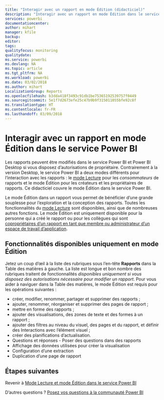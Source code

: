 ```yaml
---
title: "Interagir avec un rapport en mode Édition (didacticiel)"
description: "Interagir avec un rapport en mode Édition dans le service Power BI"
services: powerbi
documentationcenter: 
author: mihart
manager: kfile
backup: 
editor: 
tags: 
qualityfocus: monitoring
qualitydate: 
ms.service: powerbi
ms.devlang: NA
ms.topic: article
ms.tgt_pltfrm: NA
ms.workload: powerbi
ms.date: 03/02/2018
ms.author: mihart
LocalizationGroup: Reports
ms.openlocfilehash: b3dda418f3493c91db1be75365192539757f0449
ms.sourcegitcommit: 5e1f7d2673efe25c47b9b9f315011055bfe92c8f
ms.translationtype: HT
ms.contentlocale: fr-FR
ms.lasthandoff: 03/09/2018
---
```

# <a name="interact-with-a-report-in-editing-view-in-power-bi-service"></a>Interagir avec un rapport en mode Édition dans le service Power BI
Les rapports peuvent être modifiés dans le service Power BI et Power BI Desktop si vous disposez d’autorisations de propriétaire. Contrairement à la version Desktop, le service Power BI a deux modes différents pour l’interaction avec les rapports : le [mode Lecture](service-reading-view-and-editing-view.md) pour les *consommateurs* de rapports et le mode Édition pour les créateurs et les propriétaires de rapports. Ce didacticiel couvre le mode Édition dans le service Power BI. 

Le mode Édition dans un rapport vous permet de bénéficier d’une grande souplesse pour l’exploration et la conception des rapports. Toutes les fonctionnalités du [mode Lecture](service-reading-view-and-editing-view.md) sont disponibles, ainsi que de nombreuses autres fonctions. Le mode Édition est uniquement disponible pour la personne qui a créé le rapport ou pour les collègues qui sont [copropriétaires d’un rapport en tant que membre ou administrateur d’un espace de travail d’application](service-create-distribute-apps.md).

## <a name="functionality-only-available-in-editing-view"></a>Fonctionnalités disponibles uniquement en mode Édition
Jetez un coup d’œil à la liste des rubriques sous l’en-tête **Rapports** dans la Table des matières à gauche. La liste est longue et bon nombre des rubriques traitent de fonctionnalités *disponibles uniquement si vous disposez des autorisations nécessaire pour modifier un rapport*.  Pour vous aider à naviguer dans la Table des matières, le mode Édition est requis pour les opérations suivantes :

* créer, modifier, renommer, partager et supprimer des rapports ;
* ajouter, renommer, réorganiser et supprimer des pages de rapport ;
* mettre en forme des rapports ;
* ajouter des visualisations, des zones de texte et des formes à un rapport ;
* ajouter des filtres au niveau du visuel, des pages et du rapport, et définir des Interactions avec l’élément visuel ;
* créer des planifications d’actualisation.
* Questions et réponses - Poser des questions dans des rapports
* Affichage des données utilisées pour créer la visualisation 
* Configuration d’une extraction
* Duplication d’une page de rapport


## <a name="next-steps"></a>Étapes suivantes
Revenir à [Mode Lecture et mode Édition dans le service Power BI](service-reading-view-and-editing-view.md)

D’autres questions ? [Posez vos questions à la communauté Power BI](http://community.powerbi.com/)

